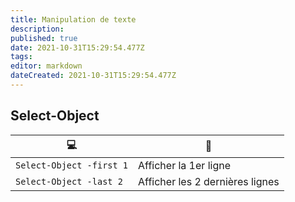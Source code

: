 ```yaml
---
title: Manipulation de texte
description: 
published: true
date: 2021-10-31T15:29:54.477Z
tags: 
editor: markdown
dateCreated: 2021-10-31T15:29:54.477Z
---
```


## Select-Object
|:computer:|:newspaper:|
|-|-|
|`Select-Object -first 1`| Afficher la 1er ligne |
|`Select-Object -last 2`| Afficher les 2 dernières lignes |